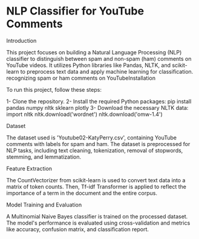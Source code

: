 # NLP Classifier for YouTube Comments

Introduction

This project focuses on building a Natural Language Processing (NLP) classifier to distinguish between spam and non-spam (ham) comments on YouTube videos. It utilizes Python libraries like Pandas, NLTK, and scikit-learn to preprocess text data and apply machine learning for classification.
recognizing spam or ham comments on YouTubeInstallation

To run this project, follow these steps:

1- Clone the repository.
2- Install the required Python packages: pip install pandas numpy nltk sklearn plotly
3- Download the necessary NLTK data:
import nltk
nltk.download('wordnet')
nltk.download('omw-1.4')

Dataset

The dataset used is 'Youtube02-KatyPerry.csv', containing YouTube comments with labels for spam and ham.
The dataset is preprocessed for NLP tasks, including text cleaning, tokenization, removal of stopwords, stemming, and lemmatization.

Feature Extraction

The CountVectorizer from scikit-learn is used to convert text data into a matrix of token counts.
Then, Tf-idf Transformer is applied to reflect the importance of a term in the document and the entire corpus.


Model Training and Evaluation

A Multinomial Naive Bayes classifier is trained on the processed dataset.
The model's performance is evaluated using cross-validation and metrics like accuracy, confusion matrix, and classification report.
